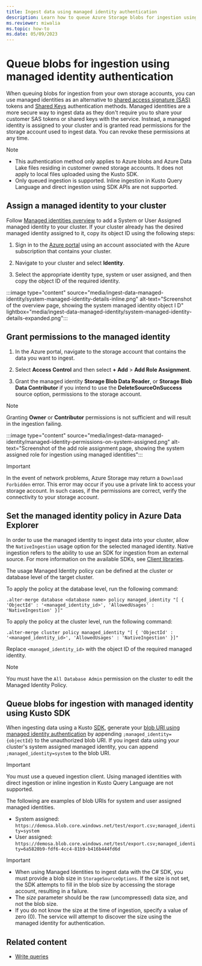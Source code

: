 ```yaml
---
title: Ingest data using managed identity authentication
description: Learn how to queue Azure Storage blobs for ingestion using managed identity authentication.
ms.reviewer: miwalia
ms.topic: how-to
ms.date: 05/09/2023
---
```


# Queue blobs for ingestion using managed identity authentication

When queuing blobs for ingestion from your own storage accounts, you can use managed identities as an alternative to [shared access signature (SAS)](/azure/storage/common/storage-sas-overview) tokens and [Shared Keys](/rest/api/storageservices/authorize-with-shared-key) authentication methods. Managed identities are a more secure way to ingest data as they don't require you to share your customer SAS tokens or shared keys with the service. Instead, a managed identity is assigned to your cluster and is granted read permissions for the storage account used to ingest data. You can revoke these permissions at any time.

> [!NOTE]
>
> * This authentication method only applies to Azure blobs and Azure Data Lake files residing in customer owned storage accounts. It does not apply to local files uploaded using the Kusto SDK.
> * Only queued ingestion is supported. Inline ingestion in Kusto Query Language and direct ingestion using SDK APIs are not supported. 


## Assign a managed identity to your cluster

Follow [Managed identities overview](managed-identities-overview.md) to add a System or User Assigned managed identity to your cluster.
If your cluster already has the desired managed identity assigned to it, copy its object ID using the following steps:

1. Sign in to the [Azure portal](https://portal.azure.com/) using an account associated with the Azure subscription that contains your cluster.

1. Navigate to your cluster and select **Identity**.
1. Select the appropriate identity type, system or user assigned, and then copy the object ID of the required identity.

:::image type="content" source="media/ingest-data-managed-identity/system-managed-identity-details-inline.png" alt-text="Screenshot of the overview page, showing the system managed identity object I D" lightbox="media/ingest-data-managed-identity/system-managed-identity-details-expanded.png":::

## Grant permissions to the managed identity

1. In the Azure portal, navigate to the storage account that contains the data you want to ingest.

1. Select **Access Control** and then select **+ Add** > **Add Role Assignment**.
1. Grant the managed identity **Storage Blob Data Reader**, or **Storage Blob Data Contributor** if you intend to use the **DeleteSourceOnSuccess** source option, permissions to the storage account.

> [!NOTE]
> Granting **Owner** or **Contributor** permissions is not sufficient and will result in the ingestion failing.

:::image type="content" source="media/ingest-data-managed-identity/managed-identity-permissions-on-system-assigned.png" alt-text="Screenshot of the add role assignment page, showing the system assigned role for ingestion using managed identities":::

> [!IMPORTANT]
> In the event of network problems, Azure Storage may return a `Download Forbidden` error.
> This error may occur if you use a private link to access your storage account.
> In such cases, if the permissions are correct, verify the connectivity to your storage account.

## Set the managed identity policy in Azure Data Explorer

In order to use the managed identity to ingest data into your cluster, allow the `NativeIngestion` usage option for the selected managed identity. Native ingestion refers to the ability to use an SDK for ingestion from an external source. For more information on the available SDKs, see [Client libraries](kusto/api/client-libraries.md).

The usage Managed Identity policy can be defined at the cluster or database level of the target cluster.

To apply the policy at the database level, run the following command:

```kusto
.alter-merge database <database name> policy managed_identity "[ { 'ObjectId' : '<managed_identity_id>', 'AllowedUsages' : 'NativeIngestion' }]"
```

To apply the policy at the cluster level, run the following command:

```kusto
.alter-merge cluster policy managed_identity "[ { 'ObjectId' : '<managed_identity_id>', 'AllowedUsages' : 'NativeIngestion' }]"
```

Replace `<managed_identity_id>` with the object ID of the required managed identity.

> [!NOTE]
> You must have the `All Database Admin` permission on the cluster to edit the Managed Identity Policy.

## Queue blobs for ingestion with managed identity using Kusto SDK

When ingesting data using a Kusto [SDK](net-sdk-ingest-data.md), generate your [blob URI using managed identity authentication](kusto/api/connection-strings/storage-authentication-methods.md#managed-identity) by appending `;managed_identity={objectId}` to the unauthorized blob URI. If you ingest data using your cluster's system assigned managed identity, you can append `;managed_identity=system` to the blob URI.

> [!IMPORTANT]
> 
> You must use a queued ingestion client. 
> Using managed identities with direct ingestion or inline ingestion in Kusto Query Language are not supported.

The following are examples of blob URIs for system and user assigned managed identities.

* System assigned: `https://demosa.blob.core.windows.net/test/export.csv;managed_identity=system`
* User assigned: `https://demosa.blob.core.windows.net/test/export.csv;managed_identity=6a5820b9-fdf6-4cc4-81b9-b416b444fd6d`

> [!IMPORTANT]
>
> * When using Managed Identities to ingest data with the C# SDK, you must provide a blob size in `StorageSourceOptions`. If the size is not set, the SDK attempts to fill in the blob size by accessing the storage account, resulting in a failure.
> * The *size* parameter should be the raw (uncompressed) data size, and not the blob size.
> * If you do not know the size at the time of ingestion, specify a value of zero (0). The service will attempt to discover the size using the managed identity for authentication.

## Related content

* [Write queries](/azure/data-explorer/kusto/query/tutorials/learn-common-operators)
